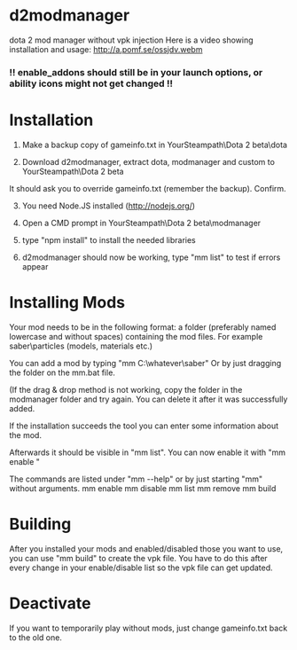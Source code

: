 # d2modmanager
dota 2 mod manager without vpk injection
Here is a video showing installation and usage: http://a.pomf.se/ossjdv.webm

### !! enable_addons should still be in your launch options, or ability icons might not get changed !!

# Installation
1. Make a backup copy of gameinfo.txt in YourSteampath\Dota 2 beta\dota

2. Download d2modmanager, extract dota, modmanager and custom to YourSteampath\Dota 2 beta

It should ask you to override gameinfo.txt (remember the backup). Confirm.

3. You need Node.JS installed (http://nodejs.org/)

4. Open a CMD prompt in YourSteampath\Dota 2 beta\modmanager

5. type "npm install" to install the needed libraries

6. d2modmanager should now be working, type "mm list" to test if errors appear

# Installing Mods
Your mod needs to be in the following format:
a folder (preferably named lowercase and without spaces) containing the mod files.
For example saber\particles (models, materials etc.)

You can add a mod by typing "mm C:\whatever\saber" Or by just dragging the folder on the mm.bat file.

(If the drag & drop method is not working, copy the folder in the modmanager folder and try again. You can delete it after it was successfully added.

If the installation succeeds the tool you can enter some information about the mod.

Afterwards it should be visible in "mm list". You can now enable it with "mm enable <modname>"

The commands are listed under "mm --help" or by just starting "mm" without arguments.
mm enable <modname>
mm disable <modname>
mm list
mm remove <modname>
mm build


# Building

After you installed your mods and enabled/disabled those you want to use, you can use "mm build" to create the vpk file.
You have to do this after every change in your enable/disable list so the vpk file can get updated.



# Deactivate
If you want to temporarily play without mods, just change gameinfo.txt back to the old one.
